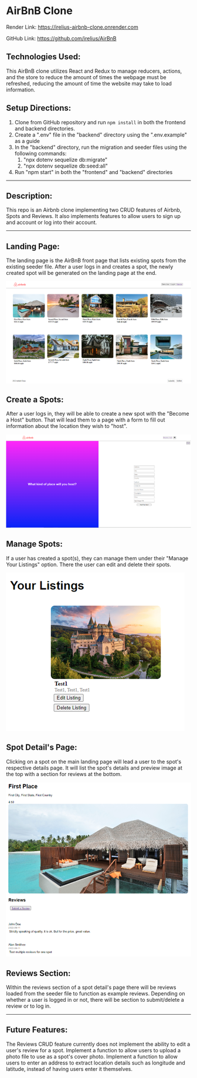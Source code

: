 # AirBnB Clone

Render Link: https://irelius-airbnb-clone.onrender.com

GitHub Link: https://github.com/irelius/AirBnB

## Technologies Used:
This AirBnB clone utilizes React and Redux to manage reducers, actions, and the store to reduce the amount of times the webpage must be refreshed, reducing the amount of time the website may take to load information.


## Setup Directions:
1. Clone from GitHub repository and run `npm install` in both the frontend and backend directories.
2. Create a ".env" file in the "backend" directory using the ".env.example" as a guide
3. In the "backend" directory, run the migration and seeder files using the following commands:
    1. "npx dotenv sequelize db:migrate"
    2. "npx dotenv sequelize db:seed:all"
4. Run "npm start" in both the "frontend" and "backend" directories

___

## Description:
This repo is an Airbnb clone implementing two CRUD features of Airbnb, Spots and Reviews. It also implements features to allow users to sign up and account or log into their account.


___

## Landing Page:
The landing page is the AirBnB front page that lists existing spots from the existing seeder file. After a user logs in and creates a spot, the newly created spot will be generated on the landing page at the end.

![Landing Page](https://github.com/irelius/AirBnB/blob/main/assets/schema/airbnblandingpage.png)

## Create a Spots:
After a user logs in, they will be able to create a new spot with the "Become a Host" button. That will lead them to a page with a form to fill out information about the location they wish to "host".

![Spot Page](https://github.com/irelius/AirBnB/blob/main/assets/schema/airbnbspotpage.png)


## Manage Spots:
If a user has created a spot(s), they can manage them under their "Manage Your Listings" option. There the user can edit and delete their spots.

![Manage Spot Page](https://github.com/irelius/AirBnB/blob/main/assets/schema/airbnbmanagelistings.png)


## Spot Detail's Page:
Clicking on a spot on the main landing page will lead a user to the spot's respective details page. It will list the spot's details and preview image at the top with a section for reviews at the bottom.

![Spot Detail Page](https://github.com/irelius/AirBnB/blob/main/assets/schema/airbnbspotdetail.png)


## Reviews Section:
Within the reviews section of a spot detail's page there will be reviews loaded from the seeder file to function as example reviews. Depending on whether a user is logged in or not, there will be section to submit/delete a review or to log in.




---

## Future Features:
The Reviews CRUD feature currently does not implement the ability to edit a user's review for a spot.
Implement a function to allow users to upload a photo file to use as a spot's cover photo.
Implement a function to allow users to enter an address to extract location details such as longitude and latitude, instead of having users enter it themselves.
